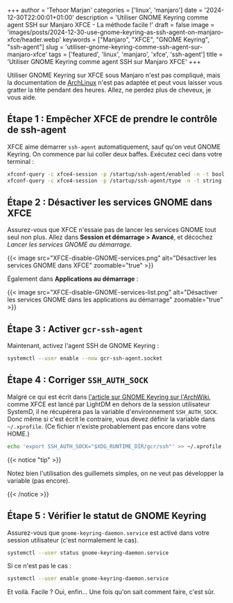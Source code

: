 +++
author = 'Tehoor Marjan'
categories = ['linux', 'manjaro']
date = '2024-12-30T22:00:01+01:00'
description = 'Utiliser GNOME Keyring comme agent SSH sur Manjaro XFCE - La méthode facile !'
draft = false
image = 'images/posts/2024-12-30-use-gnome-keyring-as-ssh-agent-on-manjaro-xfce/header.webp'
keywords = ["Manjaro", "XFCE", "GNOME Keyring", "ssh-agent"]
slug = 'utiliser-gnome-keyring-comme-ssh-agent-sur-manjaro-xfce'
tags = ['featured', 'linux', 'manjaro', 'xfce', 'ssh-agent']
title = 'Utiliser GNOME Keyring comme agent SSH sur Manjaro XFCE'
+++

Utiliser GNOME Keyring sur XFCE sous Manjaro n'est pas compliqué, mais la
documentation de [ArchLinux][1] n'est pas adaptée et peut vous laisser vous
gratter la tête pendant des heures. Allez, ne perdez plus de cheveux, je vous
aide.

<!-- more -->

## Étape 1 : Empêcher XFCE de prendre le contrôle de ssh-agent

XFCE aime démarrer `ssh-agent` automatiquement, sauf qu'on veut GNOME Keyring.
On commence par lui coller deux baffes. Exécutez ceci dans votre terminal :

```bash
xfconf-query -c xfce4-session -p /startup/ssh-agent/enabled -n -t bool -s false
xfconf-query -c xfce4-session -p /startup/ssh-agent/type -n -t string -s ssh-agent
```

## Étape 2 : Désactiver les services GNOME dans XFCE

Assurez-vous que XFCE n'essaie pas de lancer les services GNOME tout seul non
plus. Allez dans **Session et démarrage > Avancé**, et décochez _Lancer les
services GNOME au démarrage_.

{{< image src="XFCE-disable-GNOME-services.png" alt="Désactiver les services GNOME dans XFCE" zoomable="true" >}}

Également dans **Applications au démarrage** :

{{< image src="XFCE-disable-GNOME-services-list.png" alt="Désactiver les services GNOME dans les applications au démarrage" zoomable="true" >}}

## Étape 3 : Activer `gcr-ssh-agent`

Maintenant, activez l'agent SSH de GNOME Keyring :

```bash
systemctl --user enable --now gcr-ssh-agent.socket
```

## Étape 4 : Corriger `SSH_AUTH_SOCK`

Malgré ce qui est écrit dans [l'article sur GNOME Keyring sur l'ArchWiki][1],
comme XFCE est lancé par LightDM en dehors de la session utilisateur SystemD, il
ne récupérera pas la variable d'environnement `SSH_AUTH_SOCK`. Donc même si
c'est écrit le contraire, vous devez définir la variable dans `~/.xprofile`. (Ce
fichier n'existe probablement pas encore dans votre HOME.)

```bash
echo 'export SSH_AUTH_SOCK="$XDG_RUNTIME_DIR/gcr/ssh"' >> ~/.xprofile
```

{{< notice "tip" >}}

Notez bien l'utilisation des guillemets simples, on ne veut pas développer la
variable (pas encore).

{{< /notice >}}

## Étape 5 : Vérifier le statut de GNOME Keyring

Assurez-vous que `gnome-keyring-daemon.service` est activé dans votre session
utilisateur (c'est normalement le cas).

```bash
systemctl --user status gnome-keyring-daemon.service
```

Si ce n'est pas le cas :

```bash
systemctl --user enable gnome-keyring-daemon.service
```

Et voilà. Facile ? Oui, enfin... Une fois qu'on sait comment faire, c'est sûr.

[1]: https://wiki.archlinux.org/title/GNOME/Keyring#SSH_keys
